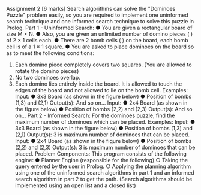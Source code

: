 Assignment 2 [6 marks]
Search algorithms can solve the "Dominoes Puzzle" problem easily, so you are required to
implement one uninformed search technique and one informed search technique to solve this
puzzle in Prolog.
Part 1 - Uninformed Search:
● You are given a rectangular board of size M × N.
● Also, you are given an unlimited number of domino pieces ( ) of 2 × 1 cells each.
● There are 2 bomb cells ( ) on the board, each bomb cell is of a 1 × 1 square.
● You are asked to place dominoes on the board so as to meet the following conditions:
1. Each domino piece completely covers two squares. (You are allowed to rotate the
domino pieces)
2. No two dominoes overlap.
3. Each domino lies entirely inside the board. It is allowed to touch the edges of the
board and not allowed to lie on the bomb cell.
Examples:
Input:
● 3x3 Board (as shown in the figure below)
● Position of bombs (1,3) and (2,1)
Output(s):
And so on…
Input:
● 2x4 Board (as shown in the figure below)
● Position of bombs (2,2) and (2,3)
Output(s):
And so on…
Part 2 - Informed Search:
For the dominoes puzzle, find the maximum number of dominoes which can be placed.
Examples:
Input:
● 3x3 Board (as shown in the figure below)
● Position of bombs (1,3) and (2,1)
Output(s):
3 is maximum number of dominoes that can be placed.
Input:
● 2x4 Board (as shown in the figure below)
● Position of bombs (2,2) and (2,3)
Output(s):
3 is maximum number of dominoes that can be placed.
Problem Components:
This program consists of the following engine:
● Planner Engine (responsible for the following)
○ Taking the query entered by the user in Prolog.
○ Applying the planning algorithm using one of the uninformed search algorithms in
part 1 and an informed search algorithm in part 2 to get the path. (Search
algorithms should be implemented using an open list and a closed list)
